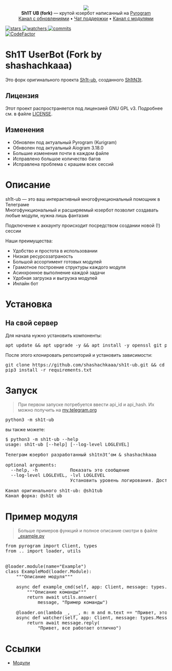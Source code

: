 <p align="center">
    <img src="https://my.fl1yd.su/sh1t-ub_nobg.png">
    <br>
    <b>Sh1T UB (fork)</b> — крутой юзербот написанный на <a href="https://github.com/pyrogram/pyrogram">Pyrogram</a>
    <br>
    <a href="https://t.me/Sh1T_ub">Канал с обновлениями</a>
    •
    <a href="https://t.me/Sh1T_ub">Чат поддержки</a>
    •
    <a href="https://t.me/Sh1T_ub">Канал с модулями</a>
</p>

<a href="https://github.com/shashachkaaa/sh1t-ub/stargazers">
    <img src="https://badgen.net/github/stars/shashachkaaa/sh1t-ub" alt="stars">
</a>
<a href="https://github.com/shashachkaaa/sh1t-ub/watchers">
    <img src="https://badgen.net/github/watchers/shashachkaaa/sh1t-ub" alt="watchers">
</a>
<a href="https://github.com/shashachkaaa/sh1t-ub/commits/main">
    <img src="https://badgen.net/github/commits/shashachkaaa/sh1t-ub/main" alt="commits">
</a>
<br>
<a href="https://www.codefactor.io/repository/github/shashahchkaaa/sh1t-ub">
    <img src="https://www.codefactor.io/repository/github/shashachkaaa/sh1t-ub/badge" alt="CodeFactor"/>
</a>

# Sh1T UserBot (Fork by shashachkaaa)

Это форк оригинального проекта [Sh1t-ub](https://github.com/sh1tn3t/sh1t-ub), созданного [Sh1tN3t](https://github.com/sh1tn3t).

## Лицензия
Этот проект распространяется под лицензией GNU GPL v3. Подробнее см. в файле [LICENSE](LICENSE).

## Изменения
- Обновлен под актуальный Pyrogram (Kurigram)
- Обнволен под актуальный Aiogram 3.18.0
- Большие изменения почти в каждом файле
- Исправлено большое количество багов
- Исправлена проблема с крашем всех сессий

<h1>Описание</h1>

sh1t-ub — это ваш интерактивный многофункциональный помощник в Телеграме  
Многофункциональный и расширяемый юзербот позволит создавать любые модули, нужна лишь фантазия

Подключение к аккаунту происходит посредством создании новой (!) сессии

Наши преимущества:
<ul>
    <li>Удобство и простота в использовании</li>
    <li>Низкая ресурсозатраность</li>
    <li>Большой ассортимент готовых модулей</li>
    <li>Грамотное построение структуры каждого модуля</li>
    <li>Асинхронное выполнение каждой задачи</li>
    <li>Удобная загрузка и выгрузка модулей</li>
    <li>Инлайн бот</li>
</ul>


<h1>Установка</h1>

<h2>На свой сервер</h2>

Для начала нужно установить компоненты:

<pre lang="bash">
apt update && apt upgrade -y && apt install -y openssl git python3 python3-pip
</pre>

После этого клонировать репозиторий и установить зависимости:

<pre lang="bash">
git clone https://github.com/shashachkaaa/sh1t-ub.git && cd sh1t-ub
pip3 install -r requirements.txt
</pre>


<h1>Запуск</h1>

> При первом запуске потребуется ввести api_id и api_hash. Их можно получить на <a href="https://my.telegram.org">my.telegram.org</a>

<pre lang="bash">
python3 -m sh1t-ub
</pre>

вы также можете:

<pre lang="bash">
$ python3 -m sh1t-ub --help
usage: sh1t-ub [--help] [--log-level LOGLEVEL]

Телеграм юзербот разработанный sh1tn3t‘ом & shashachkaaa

optional arguments:
  --help, -h            Показать это сообщение
  --log-level LOGLEVEL, -lvl LOGLEVEL
                        Установить уровень логирования. Доступно: NOTSET, DEBUG, INFO, WARNING, ERROR, CRITICAL или число от 0 до 50

Канал оригинального sh1t-ub: @sh1tub
Канал форка: @sh1t_ub
</pre>

<h1>Пример модуля</h1>

> Больше примеров функций и полное описание смотри в файле <a href="./sh1t-ub/modules/_example.py">_example.py</a>

<pre lang="python">
from pyrogram import Client, types
from .. import loader, utils


@loader.module(name="Example")
class ExampleMod(loader.Module):
    """Описание модуля"""

    async def example_cmd(self, app: Client, message: types.Message):
        """Описание команды"""
        return await utils.answer(
            message, "Пример команды")

    @loader.on(lambda _, __, m: m and m.text == "Привет, это проверка вотчера щит-юб")
    async def watcher(self, app: Client, message: types.Message):
        return await message.reply(
            "Привет, все работает отлично")
</pre>


<h1>Ссылки</h1>

<ul>
    <li><a href="https://t.me/Sh1T_ub">Модули</a></li>
</ul>
